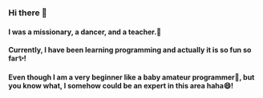 ### Hi there 👋

#### I was a missionary, a dancer, and a teacher.👯<br>

#### Currently, I have been learning programming and actually it is so fun so far✨! <br>
#### Even though I am a very beginner like a baby amateur programmer🌱, but you know what, I somehow could be an expert in this area haha😄! <br>
